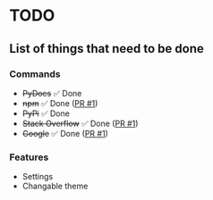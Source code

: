# TODO
## List of things that need to be done

### Commands
- ~~PyDocs~~ ✅ Done
- ~~npm~~ ✅ Done ([PR #1](https://github.com/X-Legendary/Web-Terminal/pull/1))
- ~~PyPi~~ ✅ Done
- ~~Stack Overflow~~ ✅ Done ([PR #1](https://github.com/X-Legendary/Web-Terminal/pull/1))
- ~~Google~~ ✅ Done ([PR #1](https://github.com/X-Legendary/Web-Terminal/pull/1))

### Features
- Settings
- Changable theme

